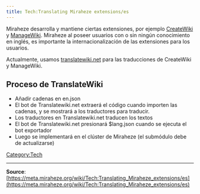 ```yaml
---
title: Tech:Translating Miraheze extensions/es
---
```



Miraheze desarrolla y mantiene ciertas extensiones, por ejemplo [CreateWiki](https://meta.miraheze.org/wiki/github:miraheze/CreateWiki) y [ManageWiki](https://meta.miraheze.org/wiki/github:miraheze/ManageWiki). Miraheze al poseer usuarios con o sin ningún conocimiento en inglés, es importante la internacionalización de las extensiones para los usuarios.

Actualmente, usamos [translatewiki.net](https://meta.miraheze.org/wiki/translatewiki:) para las traducciones de CreateWiki y ManageWiki.

## Proceso de TranslateWiki 

* Añadir cadenas en en.json
* El bot de Translatewiki.net extraerá el código cuando importen las cadenas, y se mostrará a los traductores para traducir.
* Los traductores en Translatewiki.net traducen los textos
* El bot de Translatewiki.net presionará $lang.json cuando se ejecuta el bot exportador
* Luego se implementará en el clúster de Miraheze (el submódulo debe de actualizarse)

[Category:Tech](https://meta.miraheze.org/wiki/Category:Tech)

----
**Source**: [https://meta.miraheze.org/wiki/Tech:Translating_Miraheze_extensions/es](https://meta.miraheze.org/wiki/Tech:Translating_Miraheze_extensions/es)